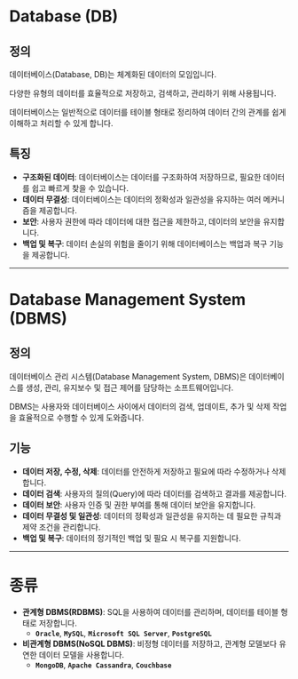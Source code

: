# Database (DB)

## 정의
데이터베이스(Database, DB)는 체계화된 데이터의 모임입니다. 

다양한 유형의 데이터를 효율적으로 저장하고, 검색하고, 관리하기 위해 사용됩니다.

데이터베이스는 일반적으로 데이터를 테이블 형태로 정리하여 데이터 간의 관계를 쉽게 이해하고 처리할 수 있게 합니다.


## 특징

- **구조화된 데이터**: 데이터베이스는 데이터를 구조화하여 저장하므로, 필요한 데이터를 쉽고 빠르게 찾을 수 있습니다.
- **데이터 무결성**: 데이터베이스는 데이터의 정확성과 일관성을 유지하는 여러 메커니즘을 제공합니다.
- **보안**: 사용자 권한에 따라 데이터에 대한 접근을 제한하고, 데이터의 보안을 유지합니다.
- **백업 및 복구**: 데이터 손실의 위험을 줄이기 위해 데이터베이스는 백업과 복구 기능을 제공합니다.

---

# Database Management System (DBMS)

## 정의
데이터베이스 관리 시스템(Database Management System, DBMS)은 데이터베이스를  생성, 관리, 유지보수 및 접근 제어를 담당하는 소프트웨어입니다. 

DBMS는 사용자와 데이터베이스 사이에서 데이터의 검색, 업데이트, 추가 및 삭제 작업을 효율적으로 수행할 수 있게 도와줍니다.

## 기능

- **데이터 저장, 수정, 삭제**: 데이터를 안전하게 저장하고 필요에 따라 수정하거나 삭제합니다.
- **데이터 검색**: 사용자의 질의(Query)에 따라 데이터를 검색하고 결과를 제공합니다.
- **데이터 보안**: 사용자 인증 및 권한 부여를 통해 데이터 보안을 유지합니다.
- **데이터 무결성 및 일관성**: 데이터의 정확성과 일관성을 유지하는 데 필요한 규칙과 제약 조건을 관리합니다.
- **백업 및 복구**: 데이터의 정기적인 백업 및 필요 시 복구를 지원합니다.

---

# 종류

- **관계형 DBMS(RDBMS)**: SQL을 사용하여 데이터를 관리하며, 데이터를 테이블 형태로 저장합니다. 
    - **`Oracle`**, **`MySQL`**, **`Microsoft SQL Server`**, **`PostgreSQL`**
- **비관계형 DBMS(NoSQL DBMS)**: 비정형 데이터를 저장하고, 관계형 모델보다 유연한 데이터 모델을 사용합니다. 
    - **`MongoDB`**, **`Apache Cassandra`**, **`Couchbase`**